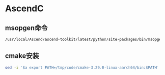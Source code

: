 # AscendC

## msopgen命令

```bash
/usr/local/Ascend/ascend-toolkit/latest/python/site-packages/bin/msopgen gen -i sinh_custom.json -c ai_core-Ascend910A -lan cpp -out ./SinhCustom
```

## cmake安装
```bash
sed -i '$a export PATH=/tmp/code/cmake-3.29.0-linux-aarch64/bin:$PATH' ~/.bashrc
```
